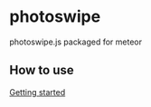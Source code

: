# photoswipe
photoswipe.js packaged for meteor

## How to use
[Getting started](http://photoswipe.com/documentation/getting-started.html)